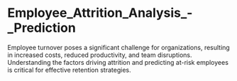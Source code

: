 # Employee_Attrition_Analysis_-_Prediction
Employee turnover poses a significant challenge for organizations, resulting in increased costs, reduced productivity, and team disruptions. Understanding the factors driving attrition and predicting at-risk employees is critical for effective retention strategies.
